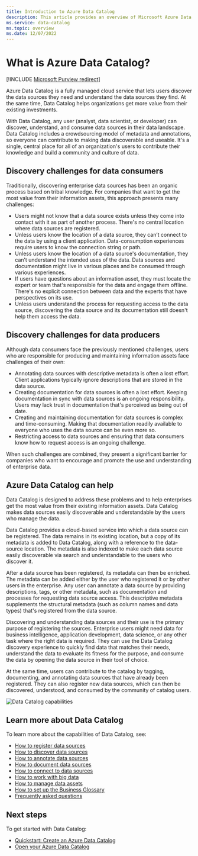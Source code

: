 ```yaml
---
title: Introduction to Azure Data Catalog
description: This article provides an overview of Microsoft Azure Data Catalog, including its features and the problems it addresses. Data Catalog enables any user to register, discover, understand, and consume data sources.
ms.service: data-catalog
ms.topic: overview
ms.date: 12/07/2022
---
```


# What is Azure Data Catalog?

[!INCLUDE [Microsoft Purview redirect](includes/catalog-to-purview-migration-flag.md)]

Azure Data Catalog is a fully managed cloud service that lets users discover the data sources they need and understand the data sources they find. At the same time, Data Catalog helps organizations get more value from their existing investments.

With Data Catalog, any user (analyst, data scientist, or developer) can discover, understand, and consume data sources in their data landscape. Data Catalog includes a crowdsourcing model of metadata and annotations, so everyone can contribute to making data discoverable and useable. It's a single, central place for all of an organization's users to contribute their knowledge and build a community and culture of data.

## Discovery challenges for data consumers

Traditionally, discovering enterprise data sources has been an organic process based on tribal knowledge. For companies that want to get the most value from their information assets, this approach presents many challenges:

* Users might not know that a data source exists unless they come into contact with it as part of another process. There's no central location where data sources are registered.
* Unless users know the location of a data source, they can’t connect to the data by using a client application. Data-consumption experiences require users to know the connection string or path.
* Unless users know the location of a data source's documentation, they can’t understand the intended uses of the data. Data sources and documentation might live in various places and be consumed through various experiences.
* If users have questions about an information asset, they must locate the expert or team that's responsible for the data and engage them offline. There's no explicit connection between data and the experts that have perspectives on its use.
* Unless users understand the process for requesting access to the data source, discovering the data source and its documentation still doesn't help them access the data.

## Discovery challenges for data producers

Although data consumers face the previously mentioned challenges, users who are responsible for producing and maintaining information assets face challenges of their own:

* Annotating data sources with descriptive metadata is often a lost effort. Client applications typically ignore descriptions that are stored in the data source.
* Creating documentation for data sources is often a lost effort. Keeping documentation in sync with data sources is an ongoing responsibility. Users may lack trust in documentation that's perceived as being out of date.
* Creating and maintaining documentation for data sources is complex and time-consuming. Making that documentation readily available to everyone who uses the data source can be even more so.
* Restricting access to data sources and ensuring that data consumers know how to request access is an ongoing challenge.

When such challenges are combined, they present a significant barrier for companies who want to encourage and promote the use and understanding of enterprise data.

## Azure Data Catalog can help

Data Catalog is designed to address these problems and to help enterprises get the most value from their existing information assets. Data Catalog makes data sources easily discoverable and understandable by the users who manage the data.

Data Catalog provides a cloud-based service into which a data source can be registered. The data remains in its existing location, but a copy of its metadata is added to Data Catalog, along with a reference to the data-source location. The metadata is also indexed to make each data source easily discoverable via search and understandable to the users who discover it.

After a data source has been registered, its metadata can then be enriched. The metadata can be added either by the user who registered it or by other users in the enterprise. Any user can annotate a data source by providing descriptions, tags, or other metadata, such as documentation and processes for requesting data source access. This descriptive metadata supplements the structural metadata (such as column names and data types) that's registered from the data source.

Discovering and understanding data sources and their use is the primary purpose of registering the sources. Enterprise users might need data for business intelligence, application development, data science, or any other task where the right data is required. They can use the Data Catalog discovery experience to quickly find data that matches their needs, understand the data to evaluate its fitness for the purpose, and consume the data by opening the data source in their tool of choice. 

At the same time, users can contribute to the catalog by tagging, documenting, and annotating data sources that have already been registered. They can also register new data sources, which can then be discovered, understood, and consumed by the community of catalog users.

![Data Catalog capabilities](./media/data-catalog-what-is-data-catalog/data-catalog-capabilities.png)

## Learn more about Data Catalog

To learn more about the capabilities of Data Catalog, see:

* [How to register data sources](data-catalog-how-to-register.md)
* [How to discover data sources](data-catalog-how-to-discover.md)
* [How to annotate data sources](data-catalog-how-to-annotate.md)
* [How to document data sources](data-catalog-how-to-documentation.md)
* [How to connect to data sources](data-catalog-how-to-connect.md)
* [How to work with big data](data-catalog-how-to-big-data.md)
* [How to manage data assets](data-catalog-how-to-manage.md)
* [How to set up the Business Glossary](data-catalog-how-to-business-glossary.md)
* [Frequently asked questions](data-catalog-frequently-asked-questions.yml)

## Next steps

To get started with Data Catalog:

* [Quickstart: Create an Azure Data Catalog](data-catalog-get-started.md)
* [Open your Azure Data Catalog](https://www.azuredatacatalog.com)